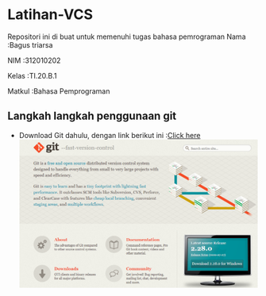 # Latihan-VCS
Repositori ini di buat untuk memenuhi tugas bahasa pemrograman
Nama        :Bagus triarsa

NIM         :312010202

Kelas       :TI.20.B.1

Matkul      :Bahasa Pemprograman

## Langkah langkah penggunaan git

* Download Git dahulu, dengan link berikut ini :[Click here](hhtps://git-scm.com/)
![Gambar Git SCM](picture/2-6.PNG)

